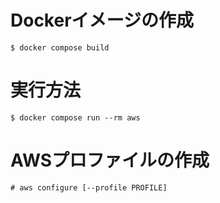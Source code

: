 # Dockerイメージの作成
```
$ docker compose build
```

# 実行方法
```
$ docker compose run --rm aws
```

# AWSプロファイルの作成
```
# aws configure [--profile PROFILE]
```
